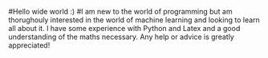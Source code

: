 #Hello wide world :)
#I am new to the world of programming but am thorughouly interested in the world of machine learning and looking to learn all about it. I have some experience with Python and Latex and a good understanding of the maths necessary. Any help or advice is greatly appreciated!
<!--
**ToasterA/ToasterA** is a ✨ _special_ ✨ repository because its `README.md` (this file) appears on your GitHub profile.

Here are some ideas to get you started:

- 🔭 I’m currently working on ...
- 🌱 I’m currently learning ...
- 👯 I’m looking to collaborate on ...
- 🤔 I’m looking for help with ...
- 💬 Ask me about ...
- 📫 How to reach me: ...
- 😄 Pronouns: ...
- ⚡ Fun fact: ...
-->
